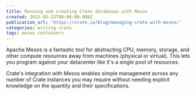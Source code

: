 ```yaml
---
title: Running and creating Crate databases with Mesos
created: 2015-05-13T00:00:00.000Z
publication_url: 'https://crate.io/blog/managing-crate-with-mesos/'
categories: writing crate
tags: mesos containers
---
```


Apache Mesos is a fantastic tool for abstracting CPU, memory, storage, and other compute resources away from machines (physical or virtual). This lets you program against your datacenter like it's a single pool of resources.

Crate's integration with Mesos enables simple management across any number of Crate instances you may require without needing explicit knowledge on the quantity and their specifications.
